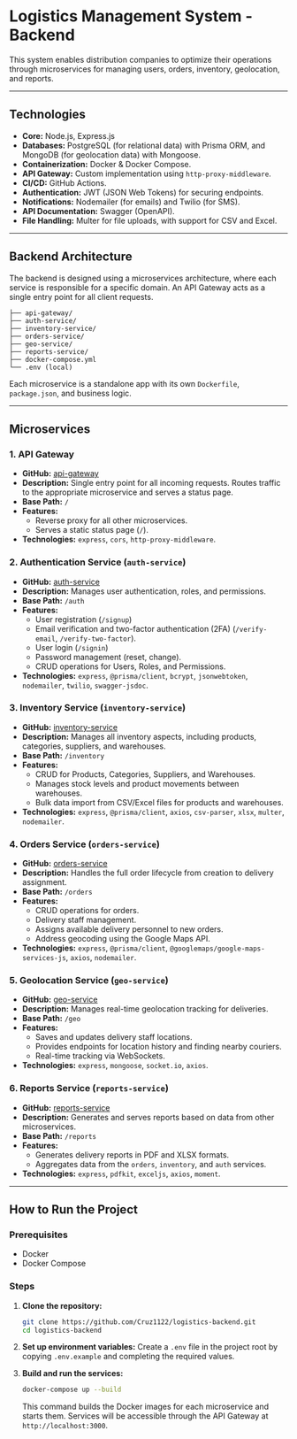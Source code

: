 # Logistics Management System - Backend

This system enables distribution companies to optimize their operations through microservices for managing users, orders, inventory, geolocation, and reports.

---

## Technologies

- **Core:** Node.js, Express.js
- **Databases:** PostgreSQL (for relational data) with Prisma ORM, and MongoDB (for geolocation data) with Mongoose.
- **Containerization:** Docker & Docker Compose.
- **API Gateway:** Custom implementation using `http-proxy-middleware`.
- **CI/CD:** GitHub Actions.
- **Authentication:** JWT (JSON Web Tokens) for securing endpoints.
- **Notifications:** Nodemailer (for emails) and Twilio (for SMS).
- **API Documentation:** Swagger (OpenAPI).
- **File Handling:** Multer for file uploads, with support for CSV and Excel.

---

## Backend Architecture

The backend is designed using a microservices architecture, where each service is responsible for a specific domain. An API Gateway acts as a single entry point for all client requests.

```plaintext
├── api-gateway/
├── auth-service/
├── inventory-service/
├── orders-service/
├── geo-service/
├── reports-service/
├── docker-compose.yml
└── .env (local)
```

Each microservice is a standalone app with its own `Dockerfile`, `package.json`, and business logic.

---

## Microservices

### 1. API Gateway

- **GitHub:** [api-gateway](https://github.com/Cruz1122/logistics-backend/tree/develop/api-gateway)
- **Description:** Single entry point for all incoming requests. Routes traffic to the appropriate microservice and serves a status page.
- **Base Path:** `/`
- **Features:**
    - Reverse proxy for all other microservices.
    - Serves a static status page (`/`).
- **Technologies:** `express`, `cors`, `http-proxy-middleware`.

### 2. Authentication Service (`auth-service`)

- **GitHub:** [auth-service](https://github.com/Cruz1122/logistics-backend/tree/develop/auth-service)
- **Description:** Manages user authentication, roles, and permissions.
- **Base Path:** `/auth`
- **Features:**
    - User registration (`/signup`)
    - Email verification and two-factor authentication (2FA) (`/verify-email`, `/verify-two-factor`).
    - User login (`/signin`)
    - Password management (reset, change).
    - CRUD operations for Users, Roles, and Permissions.
- **Technologies:** `express`, `@prisma/client`, `bcrypt`, `jsonwebtoken`, `nodemailer`, `twilio`, `swagger-jsdoc`.

### 3. Inventory Service (`inventory-service`)

- **GitHub:** [inventory-service](https://github.com/Cruz1122/logistics-backend/tree/develop/inventory-service)
- **Description:** Manages all inventory aspects, including products, categories, suppliers, and warehouses.
- **Base Path:** `/inventory`
- **Features:**
    - CRUD for Products, Categories, Suppliers, and Warehouses.
    - Manages stock levels and product movements between warehouses.
    - Bulk data import from CSV/Excel files for products and warehouses.
- **Technologies:** `express`, `@prisma/client`, `axios`, `csv-parser`, `xlsx`, `multer`, `nodemailer`.

### 4. Orders Service (`orders-service`)

- **GitHub:** [orders-service](https://github.com/Cruz1122/logistics-backend/tree/develop/orders-service)
- **Description:** Handles the full order lifecycle from creation to delivery assignment.
- **Base Path:** `/orders`
- **Features:**
    - CRUD operations for orders.
    - Delivery staff management.
    - Assigns available delivery personnel to new orders.
    - Address geocoding using the Google Maps API.
- **Technologies:** `express`, `@prisma/client`, `@googlemaps/google-maps-services-js`, `axios`, `nodemailer`.

### 5. Geolocation Service (`geo-service`)

- **GitHub:** [geo-service](https://github.com/Cruz1122/logistics-backend/tree/develop/geo-service)
- **Description:** Manages real-time geolocation tracking for deliveries.
- **Base Path:** `/geo`
- **Features:**
    - Saves and updates delivery staff locations.
    - Provides endpoints for location history and finding nearby couriers.
    - Real-time tracking via WebSockets.
- **Technologies:** `express`, `mongoose`, `socket.io`, `axios`.

### 6. Reports Service (`reports-service`)

- **GitHub:** [reports-service](https://github.com/Cruz1122/logistics-backend/tree/develop/reports-service)
- **Description:** Generates and serves reports based on data from other microservices.
- **Base Path:** `/reports`
- **Features:**
    - Generates delivery reports in PDF and XLSX formats.
    - Aggregates data from the `orders`, `inventory`, and `auth` services.
- **Technologies:** `express`, `pdfkit`, `exceljs`, `axios`, `moment`.

---

## How to Run the Project

### Prerequisites

- Docker
- Docker Compose

### Steps

1. **Clone the repository:**
    ```bash
    git clone https://github.com/Cruz1122/logistics-backend.git
    cd logistics-backend
    ```

2. **Set up environment variables:**
    Create a `.env` file in the project root by copying `.env.example` and completing the required values.

3. **Build and run the services:**
    ```bash
    docker-compose up --build
    ```
    This command builds the Docker images for each microservice and starts them. Services will be accessible through the API Gateway at `http://localhost:3000`.
